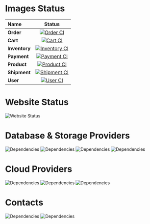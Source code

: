 # Images Status

| Name | Status |
|:------------|:-------------:|
| **Order** | [![Order CI](https://github.com/New-Premises-Group/if-what/actions/workflows/CI-CD-Order.yml/badge.svg)](https://github.com/New-Premises-Group/if-what/actions/workflows/CI-CD-Order.yml)
| **Cart** | [![Cart CI](https://github.com/New-Premises-Group/if-what/actions/workflows/CI-CD-Cart.yml/badge.svg)](https://github.com/New-Premises-Group/if-what/actions/workflows/CI-CD-Cart.yml)
| **Inventory** | [![Inventory CI](https://github.com/New-Premises-Group/if-what/actions/workflows/CI-CD-Inventory.yml/badge.svg)](https://github.com/New-Premises-Group/if-what/actions/workflows/CI-CD-Inventory.yml)
| **Payment** | [![Payment CI](https://github.com/New-Premises-Group/if-what/actions/workflows/CI-CD-Payment.yml/badge.svg)](https://github.com/New-Premises-Group/if-what/actions/workflows/CI-CD-Payment.yml)
| **Product** | [![Product CI](https://github.com/New-Premises-Group/if-what/actions/workflows/CI-CD-Product.yml/badge.svg)](https://github.com/New-Premises-Group/if-what/actions/workflows/CI-CD-Product.yml)
| **Shipment** | [![Shipment CI](https://github.com/New-Premises-Group/if-what/actions/workflows/CI-CD-Shipment.yml/badge.svg)](https://github.com/New-Premises-Group/if-what/actions/workflows/CI-CD-Shipment.yml)
| **User** | [![User CI](https://github.com/New-Premises-Group/if-what/actions/workflows/CI-CD-User.yml/badge.svg)](https://github.com/New-Premises-Group/if-what/actions/workflows/CI-CD-User.yml)

# Website Status

![Website Status](https://img.shields.io/website-up-down-green-red/https/newpremises.group.svg)

# Database & Storage Providers

![Dependencies](https://img.shields.io/badge/Supabase-181818?style=for-the-badge&logo=supabase&logoColor=white)
![Dependencies](https://img.shields.io/badge/redis-%23DD0031.svg?&style=for-the-badge&logo=redis&logoColor=white)
![Dependencies](https://img.shields.io/badge/rabbitmq-%23FF6600.svg?&style=for-the-badge&logo=rabbitmq&logoColor=white)
![Dependencies](https://img.shields.io/badge/MongoDB-4EA94B?style=for-the-badge&logo=mongodb&logoColor=white)

# Cloud Providers

![Dependencies](https://img.shields.io/badge/GitHub_Actions-2088FF?style=for-the-badge&logo=github-actions&logoColor=white)
![Dependencies](https://img.shields.io/badge/microsoft%20azure-0089D6?style=for-the-badge&logo=microsoft-azure&logoColor=white)
![Dependencies](https://img.shields.io/badge/Digital_Ocean-0080FF?style=for-the-badge&logo=DigitalOcean&logoColor=white)

# Contacts

![Dependencies](https://img.shields.io/badge/Gmail-D14836?style=for-the-badge&logo=gmail&logoColor=white)
![Dependencies](https://img.shields.io/badge/website-000000?style=for-the-badge&logo=About&logoColor=white)
